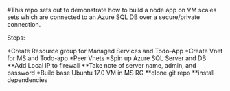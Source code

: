 #This repo sets out to demonstrate how to build a node app on VM scales sets which are connected to an Azure SQL DB over a secure/private connection. 

Steps:

*Create Resource group for Managed Services and Todo-App
*Create Vnet for MS and Todo-app
*Peer Vnets
*Spin up Azure SQL Server and DB
    **Add Local IP to firewall
    **Take note of server name, admin, and password
*Build base Ubuntu 17.0 VM in MS RG
    **clone git repo
    **install dependencies

